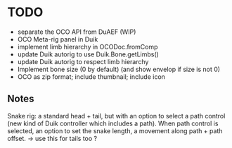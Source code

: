 # TODO

- separate the OCO API from DuAEF (WIP)
- OCO Meta-rig panel in Duik
- implement limb hierarchy in OCODoc.fromComp
- update Duik autorig to use Duik.Bone.getLimbs()
- update Duik autorig to respect limb hierarchy
- Implement bone size (0 by default) (and show envelop if size is not 0)
- OCO as zip format; include thumbnail; include icon

## Notes

Snake rig: a standard head + tail, but with an option to select a path control (new kind of Duik controller which includes a path). When path control is selected, an option to set the snake length, a movement along path + path offset.
-> use this for tails too ?
